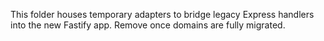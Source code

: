 ﻿This folder houses temporary adapters to bridge legacy Express handlers into the new Fastify app. Remove once domains are fully migrated.
